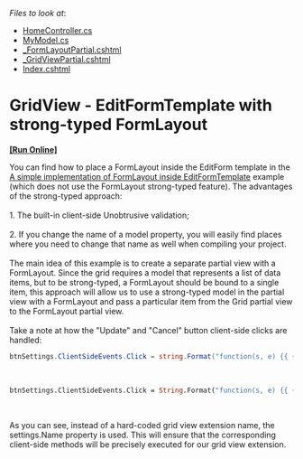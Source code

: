 <!-- default file list -->
*Files to look at*:

* [HomeController.cs](./CS/Q588216/Controllers/HomeController.cs)
* [MyModel.cs](./CS/Q588216/Models/MyModel.cs)
* [_FormLayoutPartial.cshtml](./CS/Q588216/Views/Home/_FormLayoutPartial.cshtml)
* [_GridViewPartial.cshtml](./CS/Q588216/Views/Home/_GridViewPartial.cshtml)
* [Index.cshtml](./CS/Q588216/Views/Home/Index.cshtml)
<!-- default file list end -->
# GridView - EditFormTemplate with strong-typed FormLayout
<!-- run online -->
**[[Run Online]](https://codecentral.devexpress.com/t163285/)**
<!-- run online end -->


<p>You can find how to place a FormLayout inside the EditForm template in the <a href="https://www.devexpress.com/Support/Center/p/T102593">A simple implementation of FormLayout inside EditFormTemplate</a> example (which does not use the FormLayout strong-typed feature). The advantages of the strong-typed approach:<br /><br />1. The built-in client-side Unobtrusive validation;<br /><br />2. If you change the name of a model property, you will easily find places where you need to change that name as well when compiling your project.<br /><br />The main idea of this example is to create a separate partial view with a FormLayout. Since the grid requires a model that represents a list of data items, but to be strong-typed, a FormLayout should be bound to a single item, this approach will allow us to use a strong-typed model in the partial view with a FormLayout and pass a particular item from the Grid partial view to the FormLayout partial view.<br /><br />Take a note at how the "Update" and "Cancel" button client-side clicks are handled:</p>


```cs
btnSettings.ClientSideEvents.Click = string.Format("function(s, e) {{ {0}.UpdateEdit(); }}", settings.Name);

```


<p> </p>


```vb
btnSettings.ClientSideEvents.Click = String.Format("function(s, e) {{ {0}.UpdateEdit(); }}", settings.Name)
```


<p> </p>
<p>As you can see, instead of a hard-coded grid view extension name, the settings.Name property is used. This will ensure that the corresponding client-side methods will be precisely executed for our grid view extension.</p>

<br/>


